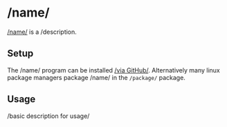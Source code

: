 # /name/

[/name/]() is a /description.

## Setup

The /name/ program can be installed [/via GitHub/]().
Alternatively many linux package managers package /name/ in the `/package/`
package.

## Usage

/basic description for usage/
